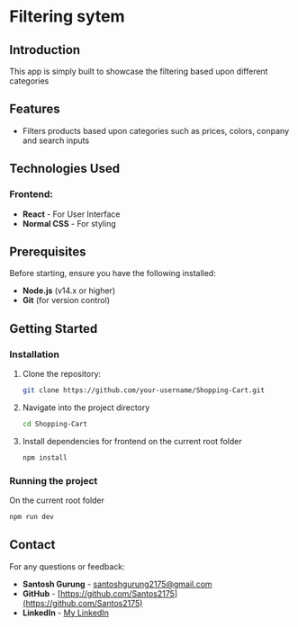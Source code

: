# Filtering sytem

## Introduction
This app is simply built to showcase the filtering based upon different categories

## Features
- Filters products based upon categories such as prices, colors, conpany and search inputs

## Technologies Used
### Frontend:
- **React** - For User Interface
- **Normal CSS** - For styling

## Prerequisites

Before starting, ensure you have the following installed:
- **Node.js** (v14.x or higher)
- **Git** (for version control)

## Getting Started
### Installation
1. Clone the repository:
   ```bash
   git clone https://github.com/your-username/Shopping-Cart.git

2. Navigate into the project directory
   ```bash
   cd Shopping-Cart

3. Install dependencies for frontend
   on the current root folder
   ```bash
   npm install

### Running the project
On the current root folder
```bash
npm run dev
```

## Contact

For any questions or feedback:
- **Santosh Gurung** - [santoshgurung2175@gmail.com](mailto:santoshgurung2175@gmail.com)
- **GitHub** - [https://github.com/Santos2175](https://github.com/Santos2175)
- **LinkedIn** - [My LinkedIn](https://linkedin.com/in/santosh-gurung2175)
 
